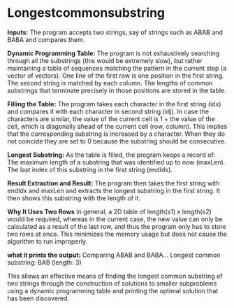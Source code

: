 # Longestcommonsubstring
**Inputs:**
The program accepts two strings, say of strings such as ABAB and BABA and compares them.

**Dynamic Programming Table:**
The program is not exhaustively searching through all the substrings (this would be extremely slow), but rather maintaining a table of sequences matching the pattern in the current step (a vector of vectors).
One line of the first row is one position in the first string.
The second string is matched by each column.
The lengths of common substrings that terminate precisely in those positions are stored in the table.

**Filling the Table:**
The program takes each character in the first string (idx) and compares it with each character in second string (idj).
In case the characters are similar, the value of the current cell is 1 + the value of the cell, which is diagonally ahead of the current cell (row, column). This implies that the corresponding substring is increased by a character.
When they do not coincide they are set to 0 because the substring should be consecutive.

**Longest Substring:**
As the table is filled, the program keeps a record of:
The maximum length of a substring that was identified up to now (maxLen).
The last index of this substring in the first string (endIdx).

**Result Extraction and Result:**
The program then takes the first string with endIdx and maxLen and extracts the longest substring in the first string.
It then shows this substring with the length of it.

**Why It Uses Two Rows**
In general, a 2D table of length(s1) x length(s2) would be required, whereas in the current case, the new value can only be calculated as a result of the last row, and thus the program only has to store two rows at once.
This minimizes the memory usage but does not cause the algorithm to run improperly.

**what it prints the output:**
Comparing ABAB and BABA...
Longest common substring: BAB (length: 3)

This allows an effective means of finding the longest common substring of two strings through the construction of solutions to smaller subproblems using a dynamic programming table and printing the optimal solution that has been discovered.
